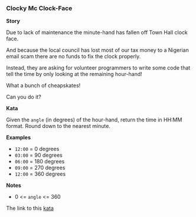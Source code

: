 ### Clocky Mc Clock-Face

**Story**  

Due to lack of maintenance the minute-hand has fallen off Town Hall clock face.

And because the local council has lost most of our tax money to a Nigerian email scam there are no funds to fix the clock properly.

Instead, they are asking for volunteer programmers to write some code that tell the time by only looking at the remaining hour-hand!

What a bunch of cheapskates!

Can you do it?

**Kata**  

Given the `angle` (in degrees) of the hour-hand, return the time in HH:MM format. Round down to the nearest minute.

**Examples**
* `12:00` = 0 degrees
* `03:00` = 90 degrees
* `06:00` = 180 degrees
* `09:00` = 270 degrees
* `12:00` = 360 degrees

**Notes**  
* 0 <= `angle` <= 360  

The link to this [kata](https://www.codewars.com/kata/clocky-mc-clock-face/javascript)
